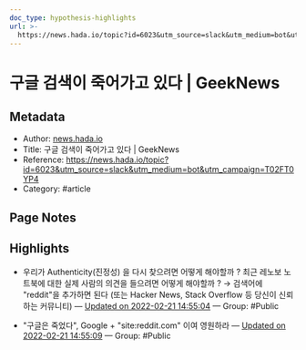 ```yaml
---
doc_type: hypothesis-highlights
url: >-
  https://news.hada.io/topic?id=6023&utm_source=slack&utm_medium=bot&utm_campaign=T02FT0YP4
---
```


# 구글 검색이 죽어가고 있다 | GeekNews

## Metadata
- Author: [news.hada.io]()
- Title: 구글 검색이 죽어가고 있다 | GeekNews
- Reference: https://news.hada.io/topic?id=6023&utm_source=slack&utm_medium=bot&utm_campaign=T02FT0YP4
- Category: #article

## Page Notes
## Highlights
- 우리가 Authenticity(진정성) 을 다시 찾으려면 어떻게 해야할까 ? 최근 레노보 노트북에 대한 실제 사람의 의견을 들으려면 어떻게 해야할까 ? → 검색어에 "reddit"을 추가하면 된다 (또는 Hacker News, Stack Overflow 등 당신이 신뢰하는 커뮤니티) — [Updated on 2022-02-21 14:55:04](https://hyp.is/0Q1pSJLaEey_Lis6TeXMOg/news.hada.io/topic?id=6023&utm_source=slack&utm_medium=bot&utm_campaign=T02FT0YP4) — Group: #Public

- "구글은 죽었다", Google + "site:reddit.com" 이여 영원하라 — [Updated on 2022-02-21 14:55:09](https://hyp.is/07GTQJLaEey0G7PZIrHOzg/news.hada.io/topic?id=6023&utm_source=slack&utm_medium=bot&utm_campaign=T02FT0YP4) — Group: #Public



